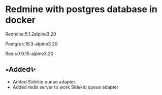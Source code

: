 # Redmine with postgres database in docker

Redmine:5.1.2alpine3.20

Postgres:16.3-alpine3.20

Redis:7.0.15-alpine3.20

## `>`Added✨
- Added Sidekiq queue adapter.
- Added redis server to work Sidekiq queue adapter
